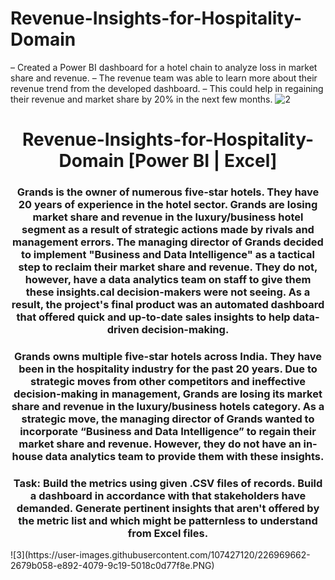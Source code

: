 # Revenue-Insights-for-Hospitality-Domain
– Created a Power BI dashboard for a hotel chain to analyze loss in market share and revenue. – The revenue team was able to learn more about their revenue trend from the developed dashboard. – This could help in regaining their revenue and market share by 20% in the next few months.
![2](https://user-images.githubusercontent.com/107427120/226969642-154ce4f7-b88a-45e7-b7f3-de144fde324a.PNG)


<h1 align="center">Revenue-Insights-for-Hospitality-Domain [Power BI | Excel]</h1>
<h3 align="center">Grands is the owner of numerous five-star hotels. They have 20 years of experience in the hotel sector. 
Grands are losing market share and revenue in the luxury/business hotel segment as a result of strategic actions made by rivals and management errors. 
The managing director of Grands decided to implement "Business and Data Intelligence" as a tactical step to reclaim their market share and revenue. 
They do not, however, have a data analytics team on staff to give them these insights.cal decision-makers were not seeing. 
As a result, the project's final product was an automated dashboard that offered quick and up-to-date sales insights to help data-driven decision-making.</h3> 

<h3 align="center">
Grands owns multiple five-star hotels across India. They have been in the hospitality industry for the past 20 years. Due to strategic moves from other competitors and ineffective decision-making in management,  Grands are losing its market share and revenue in the luxury/business hotels category. As a strategic move, the managing director of  Grands wanted to incorporate “Business and Data Intelligence” to regain their market share and revenue. However, they do not have an in-house data analytics team to provide them with these insights.
</h3> 

<h3 align="center">Task: Build the metrics using given .CSV files of records. Build a dashboard in accordance with that stakeholders have demanded. 
Generate pertinent insights that aren't offered by the metric list and which might be patternless to understand from Excel files.</h3>
![3](https://user-images.githubusercontent.com/107427120/226969662-2679b058-e892-4079-9c19-5018c0d77f8e.PNG)
